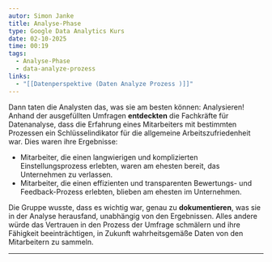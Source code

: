 ```yaml
---
autor: Simon Janke
title: Analyse-Phase
type: Google Data Analytics Kurs
date: 02-10-2025
time: 00:19
tags:
  - Analyse-Phase
  - data-analyze-prozess
links:
  - "[[Datenperspektive (Daten Analyze Prozess )]]"
---
```


Dann taten die Analysten das, was sie am besten können: Analysieren! Anhand
der ausgefüllten Umfragen **entdeckten** die Fachkräfte für Datenanalyse, dass
die Erfahrung eines Mitarbeiters mit bestimmten Prozessen ein
Schlüsselindikator für die allgemeine Arbeitszufriedenheit war. Dies waren ihre
Ergebnisse:

- Mitarbeiter, die einen langwierigen und komplizierten Einstellungsprozess
  erlebten, waren am ehesten bereit, das Unternehmen zu verlassen.
- Mitarbeiter, die einen effizienten und transparenten Bewertungs- und
  Feedback-Prozess erlebten, blieben am ehesten im Unternehmen.

Die Gruppe wusste, dass es wichtig war, genau zu **dokumentieren**, was sie in
der Analyse herausfand, unabhängig von den Ergebnissen. Alles andere würde das
Vertrauen in den Prozess der Umfrage schmälern und ihre Fähigkeit
beeinträchtigen, in Zukunft wahrheitsgemäße Daten von den Mitarbeitern zu
sammeln.

---
